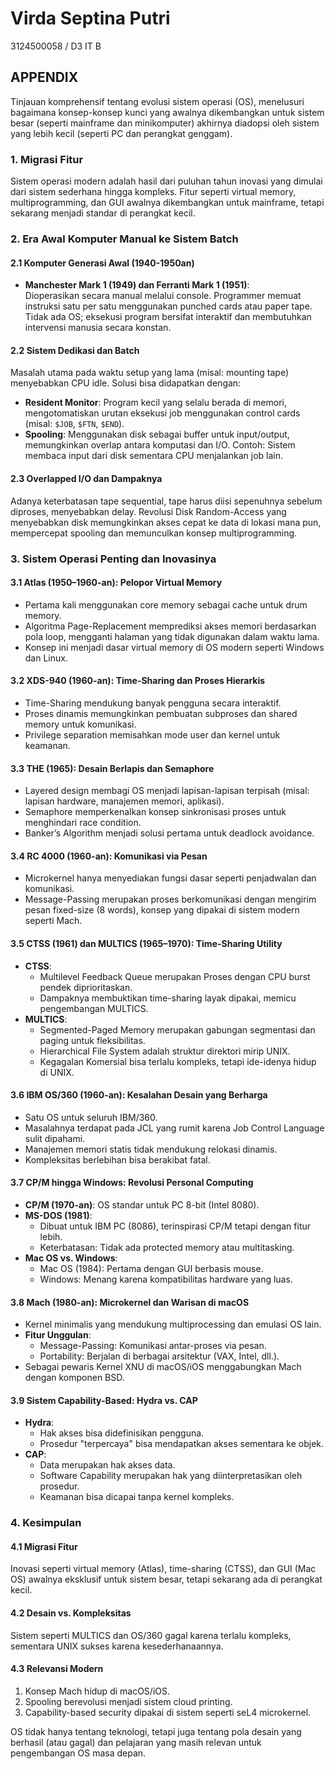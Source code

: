 # Virda Septina Putri  
3124500058 / D3 IT B  

## APPENDIX  

Tinjauan komprehensif tentang evolusi sistem operasi (OS), menelusuri bagaimana konsep-konsep kunci yang awalnya dikembangkan untuk sistem besar (seperti mainframe dan minikomputer) akhirnya diadopsi oleh sistem yang lebih kecil (seperti PC dan perangkat genggam).  

### 1. Migrasi Fitur  
Sistem operasi modern adalah hasil dari puluhan tahun inovasi yang dimulai dari sistem sederhana hingga kompleks. Fitur seperti virtual memory, multiprogramming, dan GUI awalnya dikembangkan untuk mainframe, tetapi sekarang menjadi standar di perangkat kecil.  

### 2. Era Awal Komputer Manual ke Sistem Batch  

#### 2.1 Komputer Generasi Awal (1940-1950an)  
- **Manchester Mark 1 (1949) dan Ferranti Mark 1 (1951)**:  
  Dioperasikan secara manual melalui console. Programmer memuat instruksi satu per satu menggunakan punched cards atau paper tape. Tidak ada OS; eksekusi program bersifat interaktif dan membutuhkan intervensi manusia secara konstan.  

#### 2.2 Sistem Dedikasi dan Batch  
Masalah utama pada waktu setup yang lama (misal: mounting tape) menyebabkan CPU idle. Solusi bisa didapatkan dengan:  
- **Resident Monitor**: Program kecil yang selalu berada di memori, mengotomatiskan urutan eksekusi job menggunakan control cards (misal: `$JOB`, `$FTN`, `$END`).  
- **Spooling**: Menggunakan disk sebagai buffer untuk input/output, memungkinkan overlap antara komputasi dan I/O. Contoh: Sistem membaca input dari disk sementara CPU menjalankan job lain.  

#### 2.3 Overlapped I/O dan Dampaknya  
Adanya keterbatasan tape sequential, tape harus diisi sepenuhnya sebelum diproses, menyebabkan delay. Revolusi Disk Random-Access yang menyebabkan disk memungkinkan akses cepat ke data di lokasi mana pun, mempercepat spooling dan memunculkan konsep multiprogramming.  

### 3. Sistem Operasi Penting dan Inovasinya  

#### 3.1 Atlas (1950–1960-an): Pelopor Virtual Memory  
- Pertama kali menggunakan core memory sebagai cache untuk drum memory.  
- Algoritma Page-Replacement memprediksi akses memori berdasarkan pola loop, mengganti halaman yang tidak digunakan dalam waktu lama.  
- Konsep ini menjadi dasar virtual memory di OS modern seperti Windows dan Linux.  

#### 3.2 XDS-940 (1960-an): Time-Sharing dan Proses Hierarkis  
- Time-Sharing mendukung banyak pengguna secara interaktif.  
- Proses dinamis memungkinkan pembuatan subproses dan shared memory untuk komunikasi.  
- Privilege separation memisahkan mode user dan kernel untuk keamanan.  

#### 3.3 THE (1965): Desain Berlapis dan Semaphore  
- Layered design membagi OS menjadi lapisan-lapisan terpisah (misal: lapisan hardware, manajemen memori, aplikasi).  
- Semaphore memperkenalkan konsep sinkronisasi proses untuk menghindari race condition.  
- Banker’s Algorithm menjadi solusi pertama untuk deadlock avoidance.  

#### 3.4 RC 4000 (1960-an): Komunikasi via Pesan  
- Microkernel hanya menyediakan fungsi dasar seperti penjadwalan dan komunikasi.  
- Message-Passing merupakan proses berkomunikasi dengan mengirim pesan fixed-size (8 words), konsep yang dipakai di sistem modern seperti Mach.  

#### 3.5 CTSS (1961) dan MULTICS (1965–1970): Time-Sharing Utility  
- **CTSS**:  
  - Multilevel Feedback Queue merupakan Proses dengan CPU burst pendek diprioritaskan.  
  - Dampaknya membuktikan time-sharing layak dipakai, memicu pengembangan MULTICS.  
- **MULTICS**:  
  - Segmented-Paged Memory merupakan gabungan segmentasi dan paging untuk fleksibilitas.  
  - Hierarchical File System adalah struktur direktori mirip UNIX.  
  - Kegagalan Komersial bisa terlalu kompleks, tetapi ide-idenya hidup di UNIX.  

#### 3.6 IBM OS/360 (1960-an): Kesalahan Desain yang Berharga  
- Satu OS untuk seluruh IBM/360.  
- Masalahnya terdapat pada JCL yang rumit karena Job Control Language sulit dipahami.  
- Manajemen memori statis tidak mendukung relokasi dinamis.  
- Kompleksitas berlebihan bisa berakibat fatal.  

#### 3.7 CP/M hingga Windows: Revolusi Personal Computing  
- **CP/M (1970-an)**: OS standar untuk PC 8-bit (Intel 8080).  
- **MS-DOS (1981)**:  
  - Dibuat untuk IBM PC (8086), terinspirasi CP/M tetapi dengan fitur lebih.  
  - Keterbatasan: Tidak ada protected memory atau multitasking.  
- **Mac OS vs. Windows**:  
  - Mac OS (1984): Pertama dengan GUI berbasis mouse.  
  - Windows: Menang karena kompatibilitas hardware yang luas.  

#### 3.8 Mach (1980-an): Microkernel dan Warisan di macOS  
- Kernel minimalis yang mendukung multiprocessing dan emulasi OS lain.  
- **Fitur Unggulan**:  
  - Message-Passing: Komunikasi antar-proses via pesan.  
  - Portability: Berjalan di berbagai arsitektur (VAX, Intel, dll.).  
- Sebagai pewaris Kernel XNU di macOS/iOS menggabungkan Mach dengan komponen BSD.  

#### 3.9 Sistem Capability-Based: Hydra vs. CAP  
- **Hydra**:  
  - Hak akses bisa didefinisikan pengguna.  
  - Prosedur "terpercaya" bisa mendapatkan akses sementara ke objek.  
- **CAP**:  
  - Data merupakan hak akses data.  
  - Software Capability merupakan hak yang diinterpretasikan oleh prosedur.  
  - Keamanan bisa dicapai tanpa kernel kompleks.  

### 4. Kesimpulan  
#### 4.1 Migrasi Fitur  
Inovasi seperti virtual memory (Atlas), time-sharing (CTSS), dan GUI (Mac OS) awalnya eksklusif untuk sistem besar, tetapi sekarang ada di perangkat kecil.  

#### 4.2 Desain vs. Kompleksitas  
Sistem seperti MULTICS dan OS/360 gagal karena terlalu kompleks, sementara UNIX sukses karena kesederhanaannya.  

#### 4.3 Relevansi Modern  
1. Konsep Mach hidup di macOS/iOS.  
2. Spooling berevolusi menjadi sistem cloud printing.  
3. Capability-based security dipakai di sistem seperti seL4 microkernel.  

OS tidak hanya tentang teknologi, tetapi juga tentang pola desain yang berhasil (atau gagal) dan pelajaran yang masih relevan untuk pengembangan OS masa depan.  
